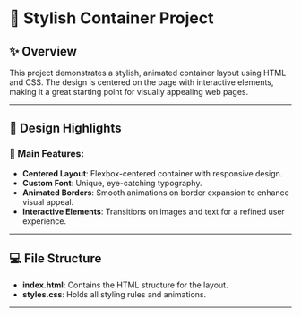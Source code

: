 # 🌟 Stylish Container Project

## ✨ Overview
This project demonstrates a stylish, animated container layout using HTML and CSS. The design is centered on the page with interactive elements, making it a great starting point for visually appealing web pages.

---

## 🎨 Design Highlights

### 🔹 Main Features:
- **Centered Layout**: Flexbox-centered container with responsive design.
- **Custom Font**: Unique, eye-catching typography.
- **Animated Borders**: Smooth animations on border expansion to enhance visual appeal.
- **Interactive Elements**: Transitions on images and text for a refined user experience.

---

## 💻 File Structure

- **index.html**: Contains the HTML structure for the layout.
- **styles.css**: Holds all styling rules and animations.

---
